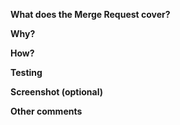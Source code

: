 **What does the Merge Request cover?**

<!-- Beskriv hva merge requesten legger til-->

**Why?**

<!-- Beskriv hvorfor endringen er gjort -->

**How?**

<!-- Beskriv hvordan endringen er gjort -->

**Testing**

<!-- Hvordan teste endringen -->

**Screenshot (optional)**

<!-- Legg til hvis relevant -->

**Other comments**

<!-- Andre kommentarer som er nyttig -->